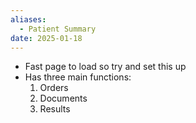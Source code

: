 ```yaml
---
aliases:
  - Patient Summary
date: 2025-01-18
---
```

- Fast page to load so try and set this up
- Has three main functions:
	1. Orders
	2. Documents
	3. Results